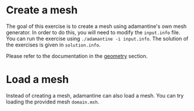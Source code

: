 Create a mesh
=============
The goal of this exercise is to create a mesh using adamantine's own mesh
generator. In order to do this, you will need to modify the `input.info` file.
You can run the exercise using `./adamantine -i input.info`. The solution of 
the exercises is given in `solution.info`. 

Please refer to the documentation in the
[geometry](https://adamantine-sim.github.io/adamantine/doc/input_file.html#geometry-required) 
section.

Load a mesh
===========
Instead of creating a mesh, adamantine can also load a mesh. You can try loading
the provided mesh `domain.msh`.
